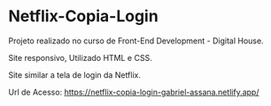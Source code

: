 # Netflix-Copia-Login

Projeto realizado no curso de Front-End Development - Digital House.

Site responsivo, Utilizado HTML e CSS.

Site similar a tela de login da Netflix.

Url de Acesso: https://netflix-copia-login-gabriel-assana.netlify.app/

